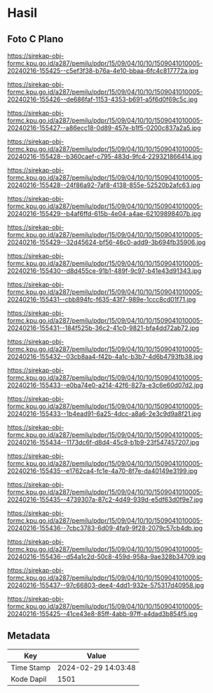 # Hasil

## Foto C Plano

https://sirekap-obj-formc.kpu.go.id/a287/pemilu/pdpr/15/09/04/10/10/1509041010005-20240216-155425--c5ef3f38-b76a-4e10-bbaa-6fc4c817772a.jpg

https://sirekap-obj-formc.kpu.go.id/a287/pemilu/pdpr/15/09/04/10/10/1509041010005-20240216-155426--de686faf-1153-4353-b691-a5f6d0f69c5c.jpg

https://sirekap-obj-formc.kpu.go.id/a287/pemilu/pdpr/15/09/04/10/10/1509041010005-20240216-155427--a86ecc18-0d89-457e-b1f5-0200c837a2a5.jpg

https://sirekap-obj-formc.kpu.go.id/a287/pemilu/pdpr/15/09/04/10/10/1509041010005-20240216-155428--b360caef-c795-483d-9fc4-229321866414.jpg

https://sirekap-obj-formc.kpu.go.id/a287/pemilu/pdpr/15/09/04/10/10/1509041010005-20240216-155428--24f86a92-7af8-4138-855e-52520b2afc63.jpg

https://sirekap-obj-formc.kpu.go.id/a287/pemilu/pdpr/15/09/04/10/10/1509041010005-20240216-155429--b4af6ffd-615b-4e04-a4ae-62109898407b.jpg

https://sirekap-obj-formc.kpu.go.id/a287/pemilu/pdpr/15/09/04/10/10/1509041010005-20240216-155429--32d45624-bf56-46c0-add9-3b694fb35906.jpg

https://sirekap-obj-formc.kpu.go.id/a287/pemilu/pdpr/15/09/04/10/10/1509041010005-20240216-155430--d8d455ce-91b1-489f-9c97-b41e43d91343.jpg

https://sirekap-obj-formc.kpu.go.id/a287/pemilu/pdpr/15/09/04/10/10/1509041010005-20240216-155431--cbb894fc-f635-43f7-989e-1ccc8cd01f71.jpg

https://sirekap-obj-formc.kpu.go.id/a287/pemilu/pdpr/15/09/04/10/10/1509041010005-20240216-155431--184f525b-36c2-41c0-9821-bfa4dd72ab72.jpg

https://sirekap-obj-formc.kpu.go.id/a287/pemilu/pdpr/15/09/04/10/10/1509041010005-20240216-155432--03cb8aa4-f42b-4a1c-b3b7-4d6b4793fb38.jpg

https://sirekap-obj-formc.kpu.go.id/a287/pemilu/pdpr/15/09/04/10/10/1509041010005-20240216-155433--e0ba74e0-a214-42f6-827a-e3c6e60d07d2.jpg

https://sirekap-obj-formc.kpu.go.id/a287/pemilu/pdpr/15/09/04/10/10/1509041010005-20240216-155433--1b4ead91-6a25-4dcc-a8a6-2e3c9d9a8f21.jpg

https://sirekap-obj-formc.kpu.go.id/a287/pemilu/pdpr/15/09/04/10/10/1509041010005-20240216-155434--1173dc6f-d8d4-45c9-b1b9-23f547457207.jpg

https://sirekap-obj-formc.kpu.go.id/a287/pemilu/pdpr/15/09/04/10/10/1509041010005-20240216-155435--e1762ca4-fc1e-4a70-8f7e-da40149e3199.jpg

https://sirekap-obj-formc.kpu.go.id/a287/pemilu/pdpr/15/09/04/10/10/1509041010005-20240216-155435--4739307a-87c2-4d49-939d-e5df63d0f9e7.jpg

https://sirekap-obj-formc.kpu.go.id/a287/pemilu/pdpr/15/09/04/10/10/1509041010005-20240216-155436--7cbc3783-6d09-4fa9-9f28-2079c57cb4db.jpg

https://sirekap-obj-formc.kpu.go.id/a287/pemilu/pdpr/15/09/04/10/10/1509041010005-20240216-155436--d54a1c2d-50c8-459d-958a-9ae328b34709.jpg

https://sirekap-obj-formc.kpu.go.id/a287/pemilu/pdpr/15/09/04/10/10/1509041010005-20240216-155437--97c66803-dee4-4dd1-932e-575317d40958.jpg

https://sirekap-obj-formc.kpu.go.id/a287/pemilu/pdpr/15/09/04/10/10/1509041010005-20240216-155425--41ce43e8-85ff-4abb-97ff-a4dad3b854f5.jpg


## Metadata

| Key        | Value               |
| ---------- | ------------------- |
| Time Stamp | 2024-02-29 14:03:48 |
| Kode Dapil | 1501                |



